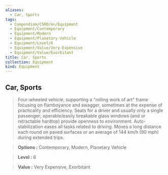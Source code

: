 ```yaml
---
aliases:
  - Car, Sports
tags:
  - Compendium/CSRD/en/Equipment
  - Equipment/Contemporary
  - Equipment/Modern
  - Equipment/Planetary-Vehicle
  - Equipment/Level/6
  - Equipment/Value/Very-Expensive
  - Equipment/Value/Exorbitant
title: Car, Sports
collection: Equipment
kind: Equipment
---
```

## Car, Sports    
    
>Four-wheeled vehicle, supporting a "rolling work of art" frame focusing on flamboyance and swagger, sometimes at the expense of practicality and efficiency. Seats for a driver and usually only a single passenger; operable/easily breakable glass windows (and or retractable hardtop) provide openness to environment. Auto-stabilization eases all tasks related to driving. Moves a long distance each round on paved surfaces or an average of 144 km/h (90 mph) during extended trips.    
> **Options :** Contemporary, Modern, Planetary Vehicle    
> **Level :** 6    
> **Value :** Very Expensive, Exorbitant